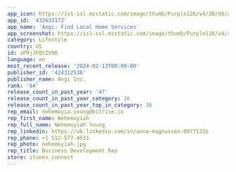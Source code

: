 ```yaml
---
app_icon: https://is1-ssl.mzstatic.com/image/thumb/Purple126/v4/30/d9/dc/30d9dc74-4833-c0e3-198f-1b2ffdb822fe/AppIcon-0-0-1x_U007emarketing-0-7-0-85-220.png/1024x1024bb.png
app_id: '432633172'
app_name: 'Angi: Find Local Home Services'
app_screenshot: https://is1-ssl.mzstatic.com/image/thumb/Purple126/v4/47/89/d8/4789d8f7-7956-fe5d-a3e0-3323ae144099/f73b45df-9d70-43c7-8bc3-2084ea86632a_Angi_Inc._Angi_iOS_6.5_US_Screenshot_Resizing_230515_01.png/1284x2778bb.png
category: Lifestyle
country: US
id: zP9j3FQtIX96
language: en
most_recent_release: '2024-02-13T00:00:00'
publisher_id: '424312536'
publisher_name: Angi Inc.
rank: '64'
release_count_in_past_year: '47'
release_count_in_past_year_category: 16
release_count_in_past_year_top_in_category: 36
rep_email: nehemoyia.young@bitrise.io
rep_first_name: Nehemoyiah
rep_full_name: Nehemoyiah Young
rep_linkedin: https://uk.linkedin.com/in/anna-magnussen-0977131b
rep_phone: +1 512-577-4531
rep_photo: nehemoyiah.jpg
rep_title: Business Development Rep
store: itunes_connect
---
```

